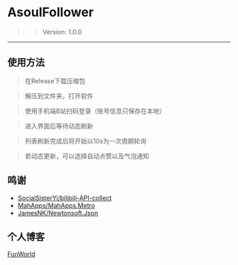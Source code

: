 # AsoulFollower
>> Version: 1.0.0
-----------------
## 使用方法
> 在Release下载压缩包

> 解压到文件夹，打开软件

> 使用手机端B站扫码登录（账号信息只保存在本地）

> 进入界面后等待动态刷新

> 列表刷新完成后将开始以10s为一次周期轮询

> 若动态更新，可以选择自动点赞以及气泡通知

## 鸣谢

- [SocialSisterYi/bilibili-API-collect](https://github.com/SocialSisterYi/bilibili-API-collect)
- [MahApps/MahApps.Metro](https://github.com/MahApps/MahApps.Metro)
- [JamesNK/Newtonsoft.Json](https://github.com/JamesNK/Newtonsoft.Json)
  
## 个人博客

[FunWorld](https://www.funworld.cc)
